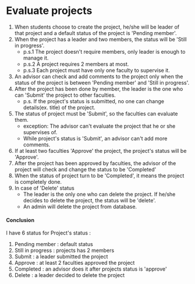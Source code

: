 # Evaluate projects

1. When students choose to create the project, he/she will be leader of that project and a default status of the project is 'Pending member'.
2. When the project has a leader and two members, the status will be 'Still in progress'.
   - p.s.1 The project doesn't require members, only leader is enough to manage it.
   - p.s.2 A project requires 2 members at most.
   - p.s.3 Each project must have only one faculty to supervise it.
3. An advisor can check and add comments to the project only when the status of the project is between 'Pending member' and 'Still in progress'.
4. After the project has been done by member, the leader is the one who can 'Submit' the project to other faculties.
   - p.s. If the project's status is submitted, no one can change details(ex. title) of the project.
5. The status of project must be 'Submit', so the faculties can evaluate them.
   - exception: The advisor can't evaluate the project that he or she supervises of.
   - While project's status is 'Submit', an advisor can't add more comments.
6. If at least two faculties 'Approve' the project, the project's status will be 'Approve'.
7. After the project has been approved by faculties, the advisor of the project will check and change the status to be 'Completed'
8. When the status of project turn to be 'Completed', it means the project is completely done.
9. In case of 'Delete' status
   - The leader is the only one who can delete the project. If he/she decides to delete the project, the status will be 'delete'.
   - An admin will delete the project from database.

#### **Conclusion**

I have 6 status for Project's status :
1. Pending member : default status
2. Still in progress : projects has 2 members
3. Submit : a leader submitted the project
4. Approve : at least 2 faculties approved the project
5. Completed : an advisor does it after projects status is 'approve'
6. Delete : a leader decided to delete the project
